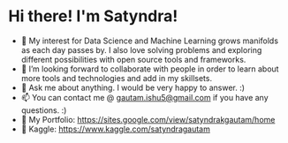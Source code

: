 # Hi there! I'm Satyndra!

- 🌱 My interest for Data Science and Machine Learning grows manifolds as each day passes by. I also love solving problems and exploring different possibilities with open source tools and frameworks. 
- 🤔 I’m looking forward to collaborate with people in order to learn about more tools and technologies and add in my skillsets. 
- 💬 Ask me about anything. I would be very happy to answer. :)
- 📫 You can contact me @ gautam.ishu5@gmail.com if you have any questions. :) 
- 🔎 My Portfolio: https://sites.google.com/view/satyndrakgautam/home
- 🔎 Kaggle: https://www.kaggle.com/satyndragautam

